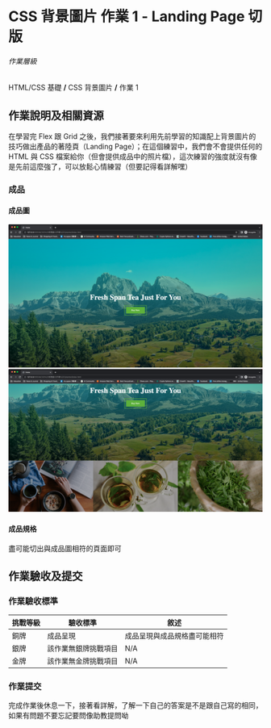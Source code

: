 # CSS 背景圖片 作業 1 - Landing Page 切版

###### 作業層級

HTML/CSS 基礎 **/** CSS 背景圖片 **/** 作業 1

## 作業說明及相關資源

在學習完 Flex 跟 Grid 之後，我們接著要來利用先前學習的知識配上背景圖片的技巧做出產品的著陸頁（Landing Page）；在這個練習中，我們會不會提供任何的 HTML 與 CSS 檔案給你（但會提供成品中的照片檔），這次練習的強度就沒有像是先前這麼強了，可以放鬆心情練習（但要記得看詳解嘿）

### 成品

#### 成品圖

![成品圖-1](./final-1.png)
![成品圖-2](./final-2.png)

#### 成品規格

盡可能切出與成品圖相符的頁面即可

## 作業驗收及提交

### 作業驗收標準

| 挑戰等級 | 驗收標準             | 敘述                         |
| -------- | -------------------- | ---------------------------- |
| 銅牌     | 成品呈現             | 成品呈現與成品規格盡可能相符 |
| 銀牌     | 該作業無銀牌挑戰項目 | N/A                          |
| 金牌     | 該作業無金牌挑戰項目 | N/A                          |

### 作業提交

完成作業後休息一下，接著看詳解，了解一下自己的答案是不是跟自己寫的相同，如果有問題不要忘記要問像助教提問呦
